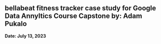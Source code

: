## bellabeat fitness tracker case study for Google Data Annyltics Course Capstone by: Adam Pukalo
**Date: July 13, 2023** 

